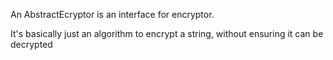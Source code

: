 An AbstractEcryptor is an interface for encryptor.

It's basically just an algorithm to encrypt a string, without ensuring it can be decrypted